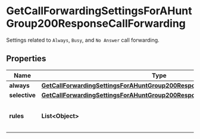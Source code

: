 

# GetCallForwardingSettingsForAHuntGroup200ResponseCallForwarding

Settings related to `Always`, `Busy`, and `No Answer` call forwarding.

## Properties

| Name | Type | Description | Notes |
|------------ | ------------- | ------------- | -------------|
|**always** | [**GetCallForwardingSettingsForAHuntGroup200ResponseCallForwardingAlways**](GetCallForwardingSettingsForAHuntGroup200ResponseCallForwardingAlways.md) |  |  |
|**selective** | [**GetCallForwardingSettingsForAHuntGroup200ResponseCallForwardingSelective**](GetCallForwardingSettingsForAHuntGroup200ResponseCallForwardingSelective.md) |  |  |
|**rules** | **List&lt;Object&gt;** | Rules for selectively forwarding calls. |  [optional] |



